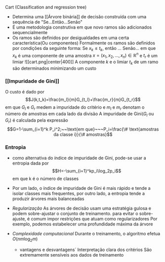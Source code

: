 Cart (Classification and regression tree)
- Determina uma [[Árvore binária]] de decisão construída com uma sequência de "Se...Então...Senão"
- É uma metodologia construtiva em que novo ramos são adicionados sequencialmente
- Os ramos são definidos por desigualdades em uma certa característica(Ou componentes)
Formalmente os ramos são definidos por condições da seguinte forma:
Se $x_k\leq t_k$, então ... Senão... em que $x_k$ é uma componente de uma amostra $x=(x_1,x_2,...,x_n)\in \mathbb{R}^n$ e $t_r$ é um limiar
![[cart.png|center|400]]
A componente $k$ e o limiar $t_k$ de um ramo são determinados minimizando um custo

### [[Impuridade de Gini]]
O custo é dado por $$J(k,t_k)=\frac{m_l}{m}G_{t_l}+\frac{m_r}{m}G_{t_r}$$
em que $G_l$ e $G_r$ medem a impuridade do critério e $m_l$ e $m_r$ denotam o número de amostras em cada lado da divisão
A impuridade de Gini($G_l$ ou $G_r$) é calculada pela expressão$$G=1-\sum_{i=1}^k P_i^2;~~\text{em que}~~~P_i=\frac{\# \text{amostras da classe i}}{\# amostras}$$

### Entropia
- como alternativa do índice de impuridade de Gini, pode-se usar a entropia dada por$$H=-\sum_{i=1}^kp_i\log_2p_i$$
em que k é o número de classes
- Por um lado, o índice de impuridade de Gini é mais rápido e tende a isolar classes mais frequentes, por outro lado, a entropia tende a produzir árvores mais balanceadas

- *Regularização*
As árvores de decisão usam uma estratégia gulosa e podem sobre-ajustar o conjunto de treinamento.
para evitar o sobre-ajuste, é comum impor restrições que atuam como regularizadores Por exemplo, podemos estabelecer uma profundidade máxima da árvore
- *Complexidade computacional*
Durante o treinamento, o algoritmo efetua $O(nm\log_2m)$ 
	- vantagens e desvantagens´
		Interpretação clara dos critérios
		São extremamente sensíveis aos dados de treinamento